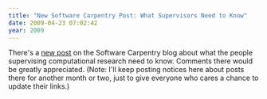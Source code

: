 ```yaml
---
title: "New Software Carpentry Post: What Supervisors Need to Know"
date: 2009-04-23 07:02:42
year: 2009
---
```

There's a <a href="http://softwarecarpentry.wordpress.com/2009/04/23/what-supervisors-need-to-know/">new post</a> on the Software Carpentry blog about what the people supervising computational research need to know.  Comments there would be greatly appreciated.  (Note: I'll keep posting notices here about posts there for another month or two, just to give everyone who cares a chance to update their links.)
